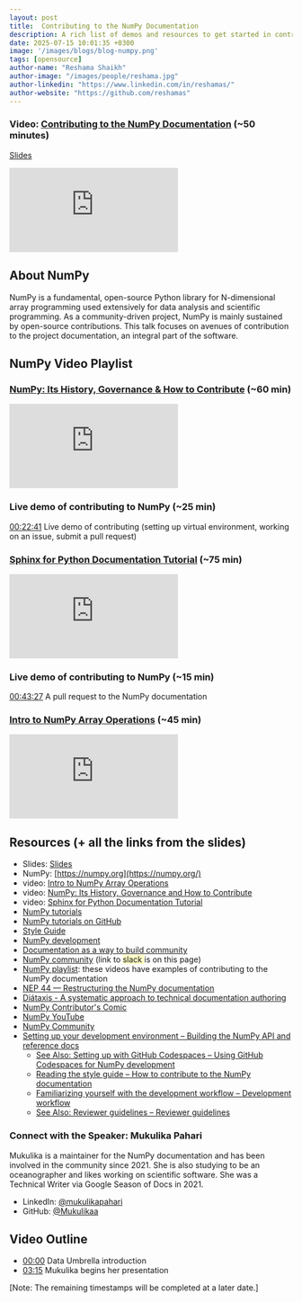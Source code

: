 ```yaml
---
layout: post
title:  Contributing to the NumPy Documentation
description: A rich list of demos and resources to get started in contributing to NumPy.
date: 2025-07-15 10:01:35 +0300
image: '/images/blogs/blog-numpy.png'
tags: [opensource]
author-name: "Reshama Shaikh"
author-image: "/images/people/reshama.jpg"
author-linkedin: "https://www.linkedin.com/in/reshamas/"
author-website: "https://github.com/reshamas"
---
```



### Video: [Contributing to the NumPy Documentation](https://youtu.be/wZmTzfhiu34) (~50 minutes)

[Slides](https://github.com/numpy/archive/blob/main/presentations/NumPy-Documentation-DataUmbrella-MPahari.pdf)

<p>
<iframe src="https://www.youtube.com/embed/wZmTzfhiu34" loading="lazy" frameborder="0" allowfullscreen></iframe>
</p>


## About NumPy

NumPy is a fundamental, open-source Python library for N-dimensional array programming used extensively for data analysis and scientific programming. As a community-driven project, NumPy is mainly sustained by open-source contributions. This talk focuses on avenues of contribution to the project documentation, an integral part of the software.
 
 
## NumPy Video Playlist

### [NumPy: Its History, Governance & How to Contribute](https://youtu.be/lHJqOE5j6xE)  (~60 min)
<p>
<iframe src="https://www.youtube.com/embed/lHJqOE5j6xE" loading="lazy" frameborder="0" allowfullscreen></iframe>
</p>

### Live demo of contributing to NumPy (~25 min)

[00:22:41](https://youtu.be/lHJqOE5j6xE?si=pNOPVNuxPBSn7KnJ) Live demo of contributing (setting up virtual environment, working on an issue, submit a pull request)

### [Sphinx for Python Documentation Tutorial](https://youtu.be/tXWscUSYdBs)  (~75 min)
<p>
<iframe src="https://www.youtube.com/embed/tXWscUSYdBs" loading="lazy" frameborder="0" allowfullscreen></iframe>
</p>

### Live demo of contributing to NumPy (~15 min)
[00:43:27](https://youtu.be/tXWscUSYdBs?si=jRzChY2eZxMMPKU3&t=2607) A pull request to the NumPy documentation

### [Intro to NumPy Array Operations](https://youtu.be/oud3Jd1FJ7c)  (~45 min)
<p>
<iframe src="https://www.youtube.com/embed/oud3Jd1FJ7c" loading="lazy" frameborder="0" allowfullscreen></iframe>
</p>

## Resources (+ all the links from the slides)
- <span>Slides: </span> [Slides](https://github.com/numpy/archive/blob/main/presentations/NumPy-Documentation-DataUmbrella-MPahari.pdf)
- NumPy: [https://numpy.org](https://numpy.org/)
- video: [Intro to NumPy Array Operations](https://www.youtube.com/watch?v=oud3Jd1FJ7c)
- video: [NumPy: Its History, Governance and How to Contribute](https://www.youtube.com/watch?v=lHJqOE5j6xE&feature=youtu.be)
- video: [Sphinx for Python Documentation Tutorial](https://youtu.be/tXWscUSYdBs)
- [NumPy tutorials](https://numpy.org/numpy-tutorials/)
- [NumPy tutorials on GitHub](https://github.com/numpy/numpy-tutorials)
- [Style Guide](https://numpydoc.readthedocs.io/en/latest/format.html)
- [NumPy development](https://numpy.org/doc/stable/dev/index.html)
- [Documentation as a way to build community](https://labs.quansight.org/blog/2020/03/documentation-as-a-way-to-build-community)
- [NumPy community](https://numpy.org/contribute/) (link to <span style="background-color: #FFFFC5;">slack </span> is on this page) 
- [NumPy playlist](https://www.youtube.com/playlist?list=PLBKcU7Ik-ir8OuaqsdemyJD5hqQJt-Tl6): these videos have examples of contributing to the NumPy documentation 
- [NEP 44 — Restructuring the NumPy documentation](https://numpy.org/neps/nep-0044-restructuring-numpy-docs.html)
- [Diátaxis - A systematic approach to technical documentation authoring](https://diataxis.fr/)
- [NumPy Contributor's Comic](https://heyzine.com/flip-book/3e66a13901.html)
- [NumPy YouTube](https://www.youtube.com/@NumPy_team)
- [NumPy Community](https://numpy.org/community/)
- [Setting up your development environment – Building the NumPy API and reference docs](https://numpy.org/devdocs/dev/howto_build_docs.html#building-the-numpy-api-and-reference-docs)
   - [See Also: Setting up with GitHub Codespaces – Using GitHub Codespaces for NumPy development](https://numpy.org/devdocs/dev/development_ghcodespaces.html#faqs-and-troubleshooting)
   - [Reading the style guide – How to contribute to the NumPy documentation](https://numpy.org/devdocs/dev/howto-docs.html#documentation-style)
   - [Familiarizing yourself with the development workflow – Development workflow](https://numpy.org/devdocs/dev/development_workflow.html)
   - [See Also: Reviewer guidelines – Reviewer guidelines](https://numpy.org/devdocs/dev/reviewer_guidelines.html)


### Connect with the Speaker: Mukulika Pahari

Mukulika is a maintainer for the NumPy documentation and has been involved in the community since 2021. She is also studying to be an oceanographer and likes working on scientific software. She was a Technical Writer via Google Season of Docs in 2021.

- LinkedIn: [@mukulikapahari](https://www.linkedin.com/in/mukulikapahari/)
- GitHub: [@Mukulikaa](https://github.com/Mukulikaa)


## Video Outline
- [00:00](https://www.youtube.com/watch?v=wZmTzfhiu34) Data Umbrella introduction
- [03:15](https://youtu.be/wZmTzfhiu34?si=uBClAtqJegeqNfg3&t=195) Mukulika begins her presentation

[Note: The remaining timestamps will be completed at a later date.]
